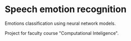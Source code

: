 # Speech emotion recognition
Emotions classification using neural network models.

Project for faculty course "Computational Inteligence".
